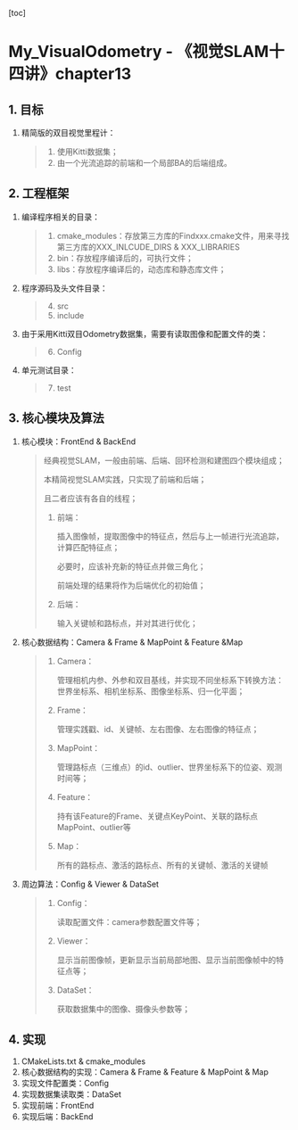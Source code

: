 [toc]

# My_VisualOdometry - 《视觉SLAM十四讲》chapter13

## 1. 目标

1. 精简版的双目视觉里程计：

   > 1. 使用Kitti数据集；
   > 2. 由一个光流追踪的前端和一个局部BA的后端组成。

## 2. 工程框架

1. 编译程序相关的目录：

   > 1. cmake_modules：存放第三方库的Findxxx.cmake文件，用来寻找第三方库的XXX_INLCUDE_DIRS & XXX_LIBRARIES
   > 2. bin：存放程序编译后的，可执行文件；
   > 3. libs：存放程序编译后的，动态库和静态库文件；

2. 程序源码及头文件目录：

   > 4. src 
   > 5. include

3. 由于采用Kitti双目Odometry数据集，需要有读取图像和配置文件的类：

   > 6. Config

4. 单元测试目录：

   > 7. test

## 3. 核心模块及算法

1. 核心模块：FrontEnd & BackEnd

   > 经典视觉SLAM，一般由前端、后端、回环检测和建图四个模块组成；
   >
   > 本精简视觉SLAM实践，只实现了前端和后端；
   >
   > 且二者应该有各自的线程；
   >
   > 1. 前端：
   >
   >    插入图像帧，提取图像中的特征点，然后与上一帧进行光流追踪，计算匹配特征点；
   >
   >    必要时，应该补充新的特征点并做三角化；
   >
   >    前端处理的结果将作为后端优化的初始值；
   >
   > 2. 后端：
   >
   >    输入关键帧和路标点，并对其进行优化；

2. 核心数据结构：Camera & Frame & MapPoint & Feature &Map

   > 1. Camera：
   >
   >    管理相机内参、外参和双目基线，并实现不同坐标系下转换方法：世界坐标系、相机坐标系、图像坐标系、归一化平面；
   >
   > 2. Frame：
   >
   >    管理实践戳、id、关键帧、左右图像、左右图像的特征点；
   >
   > 3. MapPoint：
   >
   >    管理路标点（三维点）的id、outlier、世界坐标系下的位姿、观测时间等；
   >
   > 4. Feature：
   >
   >    持有该Feature的Frame、关键点KeyPoint、关联的路标点MapPoint、outlier等
   >
   > 5. Map：
   >
   >    所有的路标点、激活的路标点、所有的关键帧、激活的关键帧

3. 周边算法：Config & Viewer & DataSet

   > 1. Config：
   >
   >    读取配置文件：camera参数配置文件等；
   >
   > 2. Viewer：
   >
   >    显示当前图像帧，更新显示当前局部地图、显示当前图像帧中的特征点等；
   >
   > 3. DataSet：
   >
   >    获取数据集中的图像、摄像头参数等；

## 4. 实现

1. CMakeLists.txt & cmake_modules
2. 核心数据结构的实现：Camera & Frame & Feature & MapPoint & Map
3. 实现文件配置类：Config
4. 实现数据集读取类：DataSet
5. 实现前端：FrontEnd
6. 实现后端：BackEnd

